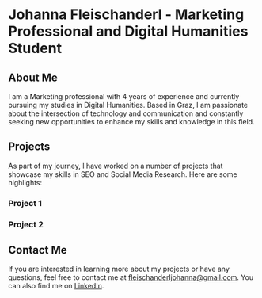 # Johanna Fleischanderl - Marketing Professional and Digital Humanities Student

## About Me
I am a Marketing professional with 4 years of experience and currently pursuing my studies in Digital Humanities. Based in Graz, I am passionate about the intersection of technology and communication and constantly seeking new opportunities to enhance my skills and knowledge in this field.

## Projects
As part of my journey, I have worked on a number of projects that showcase my skills in SEO and Social Media Research. Here are some highlights:

### Project 1


### Project 2


## Contact Me
If you are interested in learning more about my projects or have any questions, feel free to contact me at [fleischanderljohanna@gmail.com](mailto:fleischanderljohanna@gmail.com). You can also find me on [LinkedIn](https://www.linkedin.com/in/johanna-fleischanderl/).
